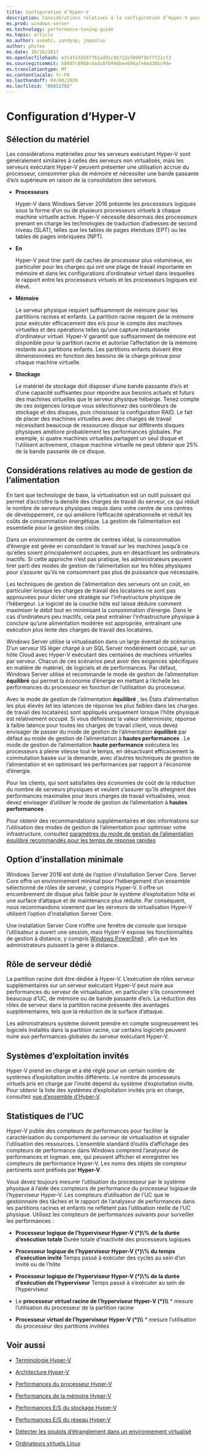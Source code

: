 ```yaml
---
title: Configuration d’Hyper-V
description: Considérations relatives à la configuration d’Hyper-V pour le réglage des performances
ms.prod: windows-server
ms.technology: performance-tuning-guide
ms.topic: article
ms.author: asmahi; sandysp; jopoulso
author: phstee
ms.date: 10/16/2017
ms.openlocfilehash: e3c4fa32b97761ad05c88722ef090f96fff21cf3
ms.sourcegitcommit: b00d7c8968c4adc8f699dbee694afe6ed36bc9de
ms.translationtype: MT
ms.contentlocale: fr-FR
ms.lasthandoff: 04/08/2020
ms.locfileid: "80851792"
---
```

# <a name="hyper-v-configuration"></a>Configuration d’Hyper-V

## <a name="hardware-selection"></a>Sélection du matériel

Les considérations matérielles pour les serveurs exécutant Hyper-V sont généralement similaires à celles des serveurs non virtualisés, mais les serveurs exécutant Hyper-V peuvent présenter une utilisation accrue du processeur, consommer plus de mémoire et nécessiter une bande passante d’e/s supérieure en raison de la consolidation des serveurs.

-   **Processeurs**

    Hyper-V dans Windows Server 2016 présente les processeurs logiques sous la forme d’un ou de plusieurs processeurs virtuels à chaque machine virtuelle active. Hyper-V nécessite désormais des processeurs prenant en charge les technologies de traduction d’adresses de second niveau (SLAT), telles que les tables de pages étendues (EPT) ou les tables de pages imbriquées (NPT).

-   **En**

    Hyper-V peut tirer parti de caches de processeur plus volumineux, en particulier pour les charges qui ont une plage de travail importante en mémoire et dans les configurations d’ordinateur virtuel dans lesquelles le rapport entre les processeurs virtuels et les processeurs logiques est élevé.

-   **Mémoire**

    Le serveur physique requiert suffisamment de mémoire pour les partitions racines et enfants. La partition racine requiert de la mémoire pour exécuter efficacement des e/s pour le compte des machines virtuelles et des opérations telles qu’une capture instantanée d’ordinateur virtuel. Hyper-V garantit que suffisamment de mémoire est disponible pour la partition racine et autorise l’affectation de la mémoire restante aux partitions enfants. Les partitions enfants doivent être dimensionnées en fonction des besoins de la charge prévue pour chaque machine virtuelle.

-   **Stockage**

    Le matériel de stockage doit disposer d’une bande passante d’e/s et d’une capacité suffisantes pour répondre aux besoins actuels et futurs des machines virtuelles que le serveur physique héberge. Tenez compte de ces exigences lorsque vous sélectionnez des contrôleurs de stockage et des disques, puis choisissez la configuration RAID. Le fait de placer des machines virtuelles avec des charges de travail nécessitant beaucoup de ressources disque sur différents disques physiques améliore probablement les performances globales. Par exemple, si quatre machines virtuelles partagent un seul disque et l’utilisent activement, chaque machine virtuelle ne peut obtenir que 25% de la bande passante de ce disque.

## <a name="power-plan-considerations"></a>Considérations relatives au mode de gestion de l’alimentation

En tant que technologie de base, la virtualisation est un outil puissant qui permet d’accroître la densité des charges de travail du serveur, ce qui réduit le nombre de serveurs physiques requis dans votre centre de vos centres de développement, ce qui améliore l’efficacité opérationnelle et réduit les coûts de consommation énergétique. La gestion de l’alimentation est essentielle pour la gestion des coûts. 

Dans un environnement de centre de centres idéal, la consommation d’énergie est gérée en consolidant le travail sur les machines jusqu’à ce qu’elles soient principalement occupées, puis en désactivant les ordinateurs inactifs. Si cette approche n’est pas pratique, les administrateurs peuvent tirer parti des modes de gestion de l’alimentation sur les hôtes physiques pour s’assurer qu’ils ne consomment pas plus de puissance que nécessaire. 

Les techniques de gestion de l’alimentation des serveurs ont un coût, en particulier lorsque les charges de travail des locataires ne sont pas approuvées pour dicter une stratégie sur l’infrastructure physique de l’hébergeur. Le logiciel de la couche hôte est laissé déduire comment maximiser le débit tout en minimisant la consommation d’énergie. Dans le cas d’ordinateurs peu inactifs, cela peut entraîner l’infrastructure physique à conclure qu’une alimentation modérée est appropriée, entraînant une exécution plus lente des charges de travail des locataires.

Windows Server utilise la virtualisation dans un large éventail de scénarios. D’un serveur IIS léger chargé à un SQL Server modérément occupé, sur un hôte Cloud avec Hyper-V exécutant des centaines de machines virtuelles par serveur. Chacun de ces scénarios peut avoir des exigences spécifiques en matière de matériel, de logiciels et de performances. Par défaut, Windows Server utilise et recommande le mode de gestion de l’alimentation **équilibré** qui permet la économie d’énergie en mettant à l’échelle les performances du processeur en fonction de l’utilisation du processeur.

Avec le mode de gestion de l’alimentation **équilibré** , les États d’alimentation les plus élevés (et les latences de réponse les plus faibles dans les charges de travail des locataires) sont appliqués uniquement lorsque l’hôte physique est relativement occupé. Si vous définissez la valeur déterministe, réponse à faible latence pour toutes les charges de travail client, vous devez envisager de passer du mode de gestion de l’alimentation **équilibré** par défaut au mode de gestion de l’alimentation à **hautes performances** . Le mode de gestion de l’alimentation **haute performance** exécutera les processeurs à pleine vitesse tout le temps, en désactivant efficacement la commutation basée sur la demande, avec d’autres techniques de gestion de l’alimentation et en optimisant les performances par rapport à l’économie d’énergie.

Pour les clients, qui sont satisfaites des économies de coût de la réduction du nombre de serveurs physiques et veulent s’assurer qu’ils atteignent des performances maximales pour leurs charges de travail virtualisées, vous devez envisager d’utiliser le mode de gestion de l’alimentation à **hautes performances** .

Pour obtenir des recommandations supplémentaires et des informations sur l’utilisation des modes de gestion de l’alimentation pour optimiser votre infrastructure, consultez [paramètres du mode de gestion de l’alimentation équilibré recommandés pour les temps de réponse rapides](../../hardware/power/recommended-balanced-plan-parameters.md)



## <a name="server-core-installation-option"></a>Option d’installation minimale

Windows Server 2016 est doté de l’option d’installation Server Core. Server Core offre un environnement minimal pour l’hébergement d’un ensemble sélectionné de rôles de serveur, y compris Hyper-V. Il offre un encombrement de disque plus faible pour le système d’exploitation hôte et une surface d’attaque et de maintenance plus réduite. Par conséquent, nous recommandons vivement que les serveurs de virtualisation Hyper-V utilisent l’option d’installation Server Core.

Une installation Server Core n’offre une fenêtre de console que lorsque l’utilisateur a ouvert une session, mais Hyper-V expose les fonctionnalités de gestion à distance, y compris [Windows PowerShell](https://technet.microsoft.com/library/hh848559.aspx) , afin que les administrateurs puissent la gérer à distance.

## <a name="dedicated-server-role"></a>Rôle de serveur dédié

La partition racine doit être dédiée à Hyper-V. L’exécution de rôles serveur supplémentaires sur un serveur exécutant Hyper-V peut nuire aux performances du serveur de virtualisation, en particulier s’ils consomment beaucoup d’UC, de mémoire ou de bande passante d’e/s. La réduction des rôles de serveur dans la partition racine présente des avantages supplémentaires, tels que la réduction de la surface d’attaque.

Les administrateurs système doivent prendre en compte soigneusement les logiciels installés dans la partition racine, car certains logiciels peuvent nuire aux performances globales du serveur exécutant Hyper-V.

## <a name="guest-operating-systems"></a>Systèmes d’exploitation invités

Hyper-V prend en charge et a été réglé pour un certain nombre de systèmes d’exploitation invités différents. Le nombre de processeurs virtuels pris en charge par l’invité dépend du système d’exploitation invité. Pour obtenir la liste des systèmes d’exploitation invités pris en charge, consultez [vue d’ensemble d’Hyper-V](https://technet.microsoft.com/library/hh831531.aspx).

## <a name="cpu-statistics"></a>Statistiques de l’UC

Hyper-V publie des compteurs de performances pour faciliter la caractérisation du comportement du serveur de virtualisation et signaler l’utilisation des ressources. L’ensemble standard d’outils d’affichage des compteurs de performance dans Windows comprend l’analyseur de performances et logman. exe, qui peuvent afficher et enregistrer les compteurs de performance Hyper-V. Les noms des objets de compteur pertinents sont préfixés par **Hyper-V**.

Vous devez toujours mesurer l’utilisation du processeur par le système physique à l’aide des compteurs de performance du processeur logique de l’hyperviseur Hyper-V. Les compteurs d’utilisation de l’UC que le gestionnaire des tâches et le rapport de l’analyseur de performances dans les partitions racines et enfants ne reflètent pas l’utilisation réelle de l’UC physique. Utilisez les compteurs de performances suivants pour surveiller les performances :

- **Processeur logique de l’hyperviseur Hyper-V (\*)\\% de la durée d’exécution totale** Durée totale d’inactivité des processeurs logiques

- **Processeur logique de l’hyperviseur Hyper-V (\*)\\% du temps d’exécution invité** Temps passé à exécuter des cycles au sein d’un invité ou de l’hôte

- **Processeur logique de l’hyperviseur Hyper-V (\*)\\% de la durée d’exécution de l’hyperviseur** Temps passé à s’exécuter au sein de l’hyperviseur

- Le **processeur virtuel racine de l’hyperviseur Hyper-V (\*)\\\\** * mesure l’utilisation du processeur de la partition racine

- **Processeur virtuel de l’hyperviseur Hyper-V (\*)\\\\** * mesure l’utilisation du processeur des partitions invitées


## <a name="see-also"></a>Voir aussi

-   [Terminologie Hyper-V](terminology.md)

-   [Architecture Hyper-V](architecture.md)

-   [Performances du processeur Hyper-V](processor-performance.md)

-   [Performances de la mémoire Hyper-V](memory-performance.md)

-   [Performances E/S du stockage Hyper-V](storage-io-performance.md)

-   [Performances E/S du réseau Hyper-V](network-io-performance.md)

-   [Détecter les goulots d’étranglement dans un environnement virtualisé](detecting-virtualized-environment-bottlenecks.md)

-   [Ordinateurs virtuels Linux](linux-virtual-machine-considerations.md)
